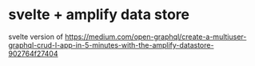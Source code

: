 # svelte + amplify data store

svelte version of https://medium.com/open-graphql/create-a-multiuser-graphql-crud-l-app-in-5-minutes-with-the-amplify-datastore-902764f27404